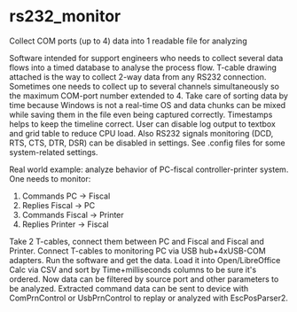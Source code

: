 # rs232_monitor
Collect COM ports (up to 4) data into 1 readable file for analyzing

Software intended for support engineers who needs to collect several data flows into a timed database to analyse the process flow.
T-cable drawing attached is the way to collect 2-way data from any RS232 connection. Sometimes one needs to collect up to several channels simultaneously so the maximum COM-port number extended to 4.
Take care of sorting data by time because Windows is not a real-time OS and data chunks can be mixed while saving them in the file even being captured correctly. Timestamps helps to keep the timeline correct.
User can disable log output to textbox and grid table to reduce CPU load. Also RS232 signals monitoring (DCD, RTS, CTS, DTR, DSR) can be disabled in settings.
See .config files for some system-related settings.

Real world example: analyze behavior of PC-fiscal controller-printer system. One needs to monitor:
  1) Commands PC -> Fiscal
  2) Replies Fiscal -> PC
  3) Commands Fiscal -> Printer
  4) Replies Printer -> Fiscal
  
  Take 2 T-cables, connect them between PC and Fiscal and Fiscal and Printer. Connect T-cables to monitoring PC via USB hub+4xUSB-COM adapters. Run the software and get the data.
Load it into Open/LibreOffice Calc via CSV and sort by Time+milliseconds columns to be sure it's ordered. Now data can be filtered by source port and other parameters to be analyzed.
Extracted command data can be sent to device with ComPrnControl or UsbPrnControl to replay or analyzed with EscPosParser2.
